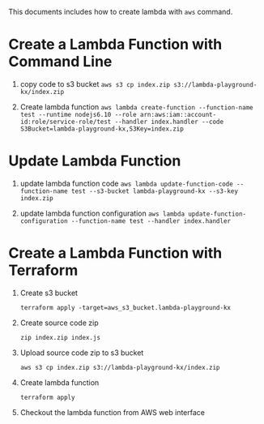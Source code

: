 This documents includes how to create lambda with `aws` command.

# Create a Lambda Function with Command Line



1. copy code to s3 bucket `aws s3 cp index.zip s3://lambda-playground-kx/index.zip`

2. Create lambda function `aws lambda create-function --function-name test --runtime nodejs6.10 --role arn:aws:iam::account-id:role/service-role/test --handler index.handler --code S3Bucket=lambda-playground-kx,S3Key=index.zip`


# Update Lambda Function

1. update lambda function code `aws lambda update-function-code --function-name test --s3-bucket lambda-playground-kx --s3-key index.zip`

2. update lambda function configuration `aws lambda update-function-configuration --function-name test --handler index.handler`


# Create a Lambda Function with Terraform

1. Create s3 bucket

    `terraform apply -target=aws_s3_bucket.lambda-playground-kx`

2. Create source code zip


    `zip index.zip index.js`

3. Upload source code zip to s3 bucket

    `aws s3 cp index.zip s3://lambda-playground-kx/index.zip`

4. Create lambda function


    `terraform apply`

5. Checkout the lambda function from AWS web interface
